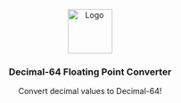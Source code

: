 <div align="center">
  <a href="https://github.com/othneildrew/Best-README-Template">
    <img src="readme/calculator" alt="Logo" width="80" height="80">
  </a>

  <h3 align="center">Decimal-64 Floating Point Converter</h3>

  <p align="center">
    Convert decimal values to Decimal-64!
  </p>
</div>
